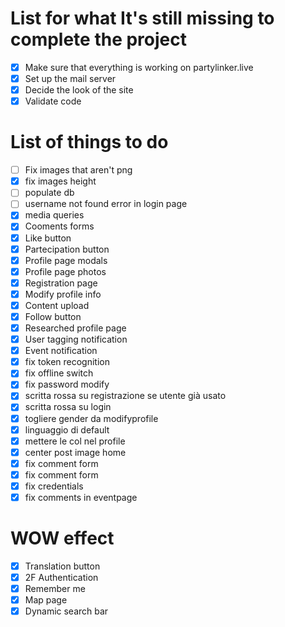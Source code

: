 # List for what It's still missing to complete the project
- [x] Make sure that everything is working on partylinker.live
- [x] Set up the mail server
- [x] Decide the look of the site
- [x] Validate code

# List of things to do
- [ ] Fix images that aren't png
- [x] fix images height
- [ ] populate db
- [ ] username not found error in login page
- [x] media queries
- [x] Cooments forms
- [x] Like button
- [x] Partecipation button
- [x] Profile page modals
- [x] Profile page photos
- [x] Registration page
- [x] Modify profile info
- [x] Content upload
- [x] Follow button
- [x] Researched profile page
- [x] User tagging notification
- [x] Event notification
- [x] fix token recognition
- [x] fix offline switch
- [x] fix password modify
- [x] scritta rossa su registrazione se utente già usato
- [x] scritta rossa su login
- [x] togliere gender da modifyprofile
- [x] linguaggio di default
- [x] mettere le col nel profile
- [x] center post image home
- [x] fix comment form
- [x] fix comment form
- [x] fix credentials
- [x] fix comments in eventpage
# WOW effect
- [x] Translation button
- [x] 2F Authentication
- [x] Remember me
- [x] Map page
- [x] Dynamic search bar